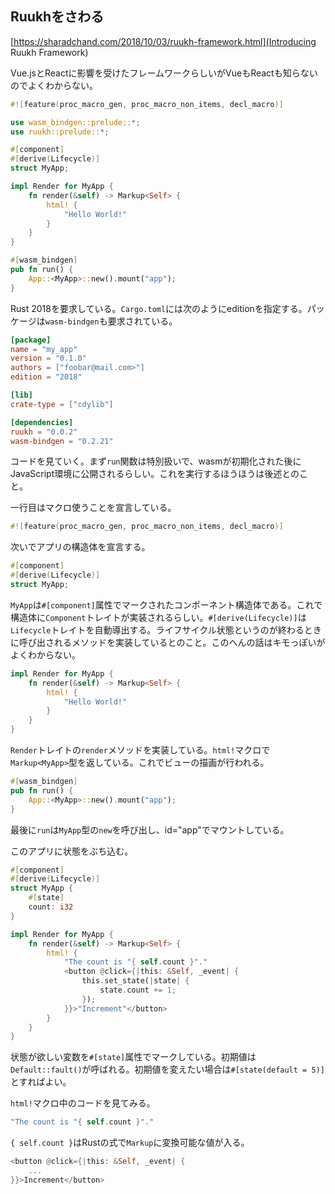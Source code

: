 ## Ruukhをさわる

[https://sharadchand.com/2018/10/03/ruukh-framework.html](Introducing Ruukh Framework)

Vue.jsとReactに影響を受けたフレームワークらしいがVueもReactも知らないのでよくわからない。

```rust
#![feature(proc_macro_gen, proc_macro_non_items, decl_macro)]

use wasm_bindgen::prelude::*;
use ruukh::prelude::*;

#[component]
#[derive(Lifecycle)]
struct MyApp;

impl Render for MyApp {
    fn render(&self) -> Markup<Self> {
        html! {
            "Hello World!"
        }
    }
}

#[wasm_bindgen]
pub fn run() {
    App::<MyApp>::new().mount("app");
}
```

Rust 2018を要求している。`Cargo.toml`には次のようにeditionを指定する。パッケージは`wasm-bindgen`も要求されている。

```toml
[package]
name = "my_app"
version = "0.1.0"
authors = ["foobar@mail.com>"]
edition = "2018"

[lib]
crate-type = ["cdylib"]

[dependencies]
ruukh = "0.0.2"
wasm-bindgen = "0.2.21"
```

コードを見ていく。まず`run`関数は特別扱いで、wasmが初期化された後にJavaScript環境に公開されるらしい。これを実行するほうほうは後述とのこと。

一行目はマクロ使うことを宣言している。

```rust
#![feature(proc_macro_gen, proc_macro_non_items, decl_macro)]
```

次いでアプリの構造体を宣言する。

```rust
#[component]
#[derive(Lifecycle)]
struct MyApp;
```

`MyApp`は`#[component]`属性でマークされたコンポーネント構造体である。これで構造体に`Component`トレイトが実装されるらしい。`#[derive(Lifecycle)]`は`Lifecycle`トレイトを自動導出する。ライフサイクル状態というのが終わるときに呼び出されるメソッドを実装しているとのこと。このへんの話はキモっぽいがよくわからない。

```rust
impl Render for MyApp {
    fn render(&self) -> Markup<Self> {
        html! {
            "Hello World!"
        }
    }
}
```

`Render`トレイトの`render`メソッドを実装している。`html!`マクロで`Markup<MyApp>`型を返している。これでビューの描画が行われる。

```rust
#[wasm_bindgen]
pub fn run() {
    App::<MyApp>::new().mount("app");
}
```

最後に`run`は`MyApp`型の`new`を呼び出し、id="app"でマウントしている。

このアプリに状態をぶち込む。

```rust
#[component]
#[derive(Lifecycle)]
struct MyApp {
    #[state]
    count: i32
}

impl Render for MyApp {
    fn render(&self) -> Markup<Self> {
        html! {
            "The count is "{ self.count }"."
            <button @click={|this: &Self, _event| {
                this.set_state(|state| {
                    state.count += 1;
                });
            }}>"Increment"</button>
        }
    }
}
```

状態が欲しい変数を`#[state]`属性でマークしている。初期値は`Default::fault()`が呼ばれる。初期値を変えたい場合は`#[state(default = 5)]`とすればよい。

`html!`マクロ中のコードを見てみる。

```rust
"The count is "{ self.count }"."
```

`{ self.count }`はRustの式で`Markup`に変換可能な値が入る。

```rust
<button @click={|this: &Self, _event| {
    ...
}}>Increment</button>
```
